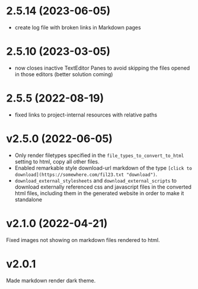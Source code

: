 # 2.5.14 (2023-06-05)
- create log file with broken links in Markdown pages

# 2.5.10 (2023-03-05)
- now closes inactive TextEditor Panes to avoid skipping the files opened in those editors (better solution coming)
# 2.5.5 (2022-08-19)
- fixed links to project-internal resources with relative paths

# v2.5.0 (2022-06-05)
- Only render filetypes specified in the `file_types_to_convert_to_html` setting to html, copy all other files.
- Enabled remarkable style download-url markdown of the type `[click to download](https://somewhere.com/fil23.txt "download")`.
- `download_external_stylesheets` and `download_external_scripts` to download externally referenced css and javascript files in the converted html files, including them in the generated website in order to make it standalone

# v2.1.0 (2022-04-21)
Fixed images not showing on markdown files rendered to html.

# v2.0.1
Made markdown render dark theme.